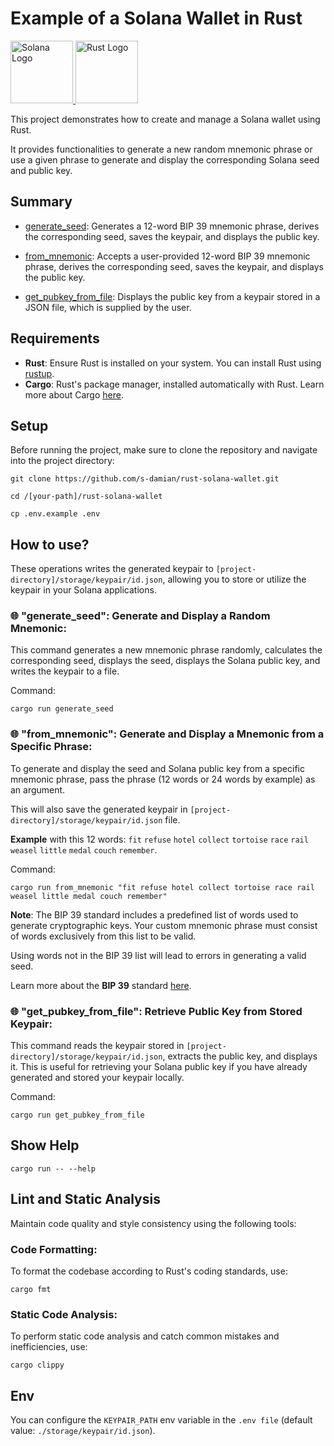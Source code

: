
# Example of a Solana Wallet in Rust

<a href="https://github.com/s-damian/rust-solana-wallet">
<img src="https://raw.githubusercontent.com/s-damian/medias/main/technos-logos/solana-logo.webp" alt="Solana Logo" height="100px">
</a>
<a href="https://github.com/s-damian/rust-solana-wallet">
<img src="https://raw.githubusercontent.com/s-damian/medias/main/technos-logos/rust-logo.webp" alt="Rust Logo" height="100px">
</a>

This project demonstrates how to create and manage a Solana wallet using Rust.

It provides functionalities to generate a new random mnemonic phrase or use a given phrase to generate and display the corresponding Solana seed and public key.



## Summary

* [generate_seed](#-generate_seed-generate-and-display-a-random-mnemonic): Generates a 12-word BIP 39 mnemonic phrase, derives the corresponding seed, saves the keypair, and displays the public key.

* [from_mnemonic](#-from_mnemonic-generate-and-display-a-mnemonic-from-a-specific-phrase): Accepts a user-provided 12-word BIP 39 mnemonic phrase, derives the corresponding seed, saves the keypair, and displays the public key.

* [get_pubkey_from_file](#-get_pubkey_from_file-retrieve-public-key-from-stored-keypair): Displays the public key from a keypair stored in a JSON file, which is supplied by the user.



## Requirements

* **Rust**: Ensure Rust is installed on your system. You can install Rust using [rustup](https://rustup.rs/).
* **Cargo**: Rust's package manager, installed automatically with Rust. Learn more about Cargo [here](https://doc.rust-lang.org/cargo/).



## Setup

Before running the project, make sure to clone the repository and navigate into the project directory:

```
git clone https://github.com/s-damian/rust-solana-wallet.git
```

```
cd /[your-path]/rust-solana-wallet
```

```
cp .env.example .env
```



## How to use?

These operations writes the generated keypair to ```[project-directory]/storage/keypair/id.json```, allowing you to store or utilize the keypair in your Solana applications.


### 🌐 "generate_seed": Generate and Display a Random Mnemonic:

This command generates a new mnemonic phrase randomly, calculates the corresponding seed, displays the seed, displays the Solana public key, and writes the keypair to a file.

Command:

```
cargo run generate_seed
```


### 🌐 "from_mnemonic": Generate and Display a Mnemonic from a Specific Phrase:

To generate and display the seed and Solana public key from a specific mnemonic phrase, pass the phrase (12 words or 24 words by example) as an argument.

This will also save the generated keypair in ```[project-directory]/storage/keypair/id.json``` file.

**Example** with this 12 words: ```fit``` ```refuse``` ```hotel``` ```collect``` ```tortoise``` ```race``` ```rail``` ```weasel``` ```little``` ```medal``` ```couch``` ```remember```.

Command:

```
cargo run from_mnemonic "fit refuse hotel collect tortoise race rail weasel little medal couch remember"
```

**Note**: The BIP 39 standard includes a predefined list of words used to generate cryptographic keys. Your custom mnemonic phrase must consist of words exclusively from this list to be valid.

Using words not in the BIP 39 list will lead to errors in generating a valid seed.

Learn more about the **BIP 39** standard [here](https://github.com/bitcoin/bips/blob/master/bip-0039.mediawiki).


### 🌐 "get_pubkey_from_file": Retrieve Public Key from Stored Keypair:

This command reads the keypair stored in ```[project-directory]/storage/keypair/id.json```, extracts the public key, and displays it. This is useful for retrieving your Solana public key if you have already generated and stored your keypair locally.

Command:

```
cargo run get_pubkey_from_file
```



## Show Help

```
cargo run -- --help
```



## Lint and Static Analysis

Maintain code quality and style consistency using the following tools:


### Code Formatting:

To format the codebase according to Rust's coding standards, use:

```
cargo fmt
```


### Static Code Analysis:

To perform static code analysis and catch common mistakes and inefficiencies, use:

```
cargo clippy
```



## Env

You can configure the ```KEYPAIR_PATH``` env variable in the ```.env file``` (default value: ```./storage/keypair/id.json```).
